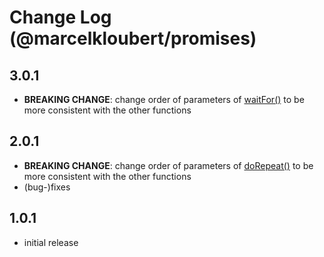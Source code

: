 # Change Log (@marcelkloubert/promises)

## 3.0.1

- **BREAKING CHANGE**: change order of parameters of [waitFor()](https://mkloubert.github.io/js-promises/modules.html#waitFor) to be more consistent with the other functions

## 2.0.1

- **BREAKING CHANGE**: change order of parameters of [doRepeat()](https://mkloubert.github.io/js-promises/modules.html#doRepeat) to be more consistent with the other functions
- (bug-)fixes

## 1.0.1

- initial release
